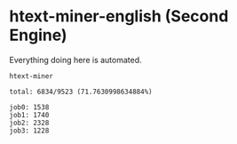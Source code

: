 # htext-miner-english (Second Engine)

Everything doing here is automated.

```
htext-miner

total: 6834/9523 (71.7630998634884%)

job0: 1538
job1: 1740
job2: 2328
job3: 1228
```